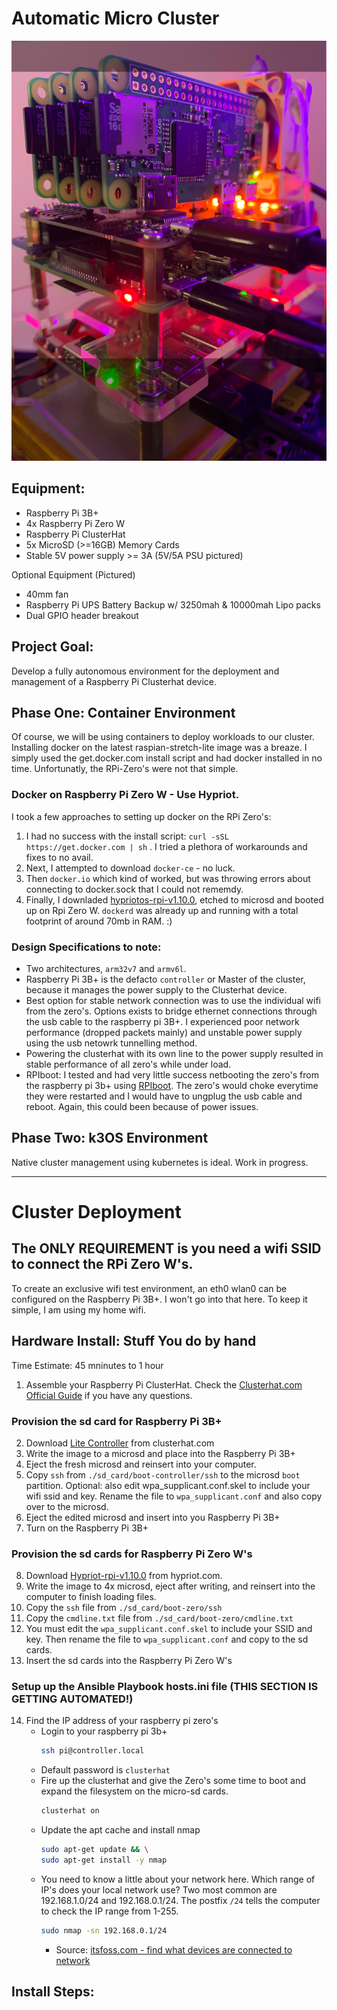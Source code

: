 # Automatic Micro Cluster

![image](static/clusterhat.jpg)

## Equipment:
* Raspberry Pi 3B+
* 4x Raspberry Pi Zero W
* Raspberry Pi ClusterHat
* 5x MicroSD (>=16GB) Memory Cards
* Stable 5V power supply >= 3A (5V/5A PSU pictured)

Optional Equipment (Pictured)
* 40mm fan
* Raspberry Pi UPS Battery Backup w/ 3250mah & 10000mah Lipo packs
* Dual GPIO header breakout

## Project Goal:
Develop a fully autonomous environment for the deployment and management of a Raspberry Pi Clusterhat device.

## Phase One: Container Environment
Of course, we will be using containers to deploy workloads to our cluster.  Installing docker on the latest raspian-stretch-lite image was a breaze.  I simply used the get.docker.com install script and had docker installed in no time.  Unfortunatly, the RPi-Zero's were not that simple.

### Docker on Raspberry Pi Zero W - Use Hypriot.
I took a few approaches to setting up docker on the RPi Zero's:
1.  I had no success with the install script: ```curl -sSL https://get.docker.com | sh``` .  I tried a plethora of workarounds and fixes to no avail.  
2.  Next, I attempted to download ```docker-ce``` - no luck.
3.  Then ```docker.io``` which kind of worked, but was throwing errors about connecting to docker.sock that I could not rememdy.  
4.  Finally, I downladed [hypriotos-rpi-v1.10.0](https://github.com/hypriot/image-builder-rpi/releases/download/v1.10.0/hypriotos-rpi-v1.10.0.img.zip), etched to microsd and booted up on Rpi Zero W.  ```dockerd``` was already up and running with a total footprint of around 70mb in RAM. :)

### Design Specifications to note:
* Two architectures, ```arm32v7``` and ```armv6l```.
* Raspberry Pi 3B+ is the defacto ```controller``` or Master of the cluster, because it manages the power supply to the Clusterhat device.
* Best option for stable network connection was to use the individual wifi from the zero's.  Options exists to bridge ethernet connections through the usb cable to the raspberry pi 3B+.  I experienced poor network performance (dropped packets mainly) and unstable power supply using the usb netowrk tunnelling method.
* Powering the clusterhat with its own line to the power supply resulted in stable performance of all zero's while under load.
* RPIboot: I tested and had very little success netbooting the zero's from the raspberry pi 3b+ using [RPIboot](https://8086.support/content/23/88/en/guide-to-using-the-rpiboot-test-image-on-the-cluster-hat_zero-stem-or-just-a-usb-cable.html).  The zero's would choke everytime they were restarted and I would have to ungplug the usb cable and reboot.  Again, this could been because of power issues.


## Phase Two: k3OS Environment
Native cluster management using kubernetes is ideal. Work in progress.



---
# Cluster Deployment


## The ONLY REQUIREMENT is you need a wifi SSID to connect the RPi Zero W's.
To create an exclusive wifi test environment, an eth0 wlan0 can be configured on the Raspberry Pi 3B+.  I won't go into that here.  To keep it simple, I am using my home wifi.


## Hardware Install: Stuff You do by hand
Time Estimate: 45 mninutes to 1 hour

1. Assemble your Raspberry Pi ClusterHat.  Check the [Clusterhat.com Official Guide](https://clusterhat.com/setup-assembly) if you have any questions.

### Provision the sd card for Raspberry Pi 3B+
2. Download [Lite Controller](http://dist.8086.net/clusterhat/ClusterHAT-2019-04-08-lite-1-controller.zip) from clusterhat.com
3. Write the image to a microsd and place into the Raspberry Pi 3B+
4. Eject the fresh microsd and reinsert into your computer.
5. Copy ```ssh``` from ```./sd_card/boot-controller/ssh``` to the microsd ```boot``` partition.  Optional: also edit wpa_supplicant.conf.skel to include your wifi ssid and key.  Rename the file to ```wpa_supplicant.conf``` and also copy over to the microsd.
6. Eject the edited microsd and insert into you Raspberry Pi 3B+
7. Turn on the Raspberry Pi 3B+

### Provision the sd cards for Raspberry Pi Zero W's
8. Download [Hypriot-rpi-v1.10.0](https://github.com/hypriot/image-builder-rpi/releases/download/v1.10.0/hypriotos-rpi-v1.10.0.img.zip) from hypriot.com.
9.  Write the image to 4x microsd, eject after writing, and reinsert into the computer to finish loading files.
10. Copy the ```ssh``` file from ```./sd_card/boot-zero/ssh```
11. Copy the ```cmdline.txt``` file from ```./sd_card/boot-zero/cmdline.txt```
12. You must edit the ```wpa_supplicant.conf.skel``` to include your SSID and key.  Then rename the file to ```wpa_supplicant.conf``` and copy to the sd cards.
13. Insert the sd cards into the Raspberry Pi Zero W's

### Setup up the Ansible Playbook hosts.ini file (THIS SECTION IS GETTING AUTOMATED!)

14. Find the IP address of your raspberry pi zero's
    * Login to your raspberry pi 3b+
        ```bash
        ssh pi@controller.local
        ```
    * Default password is ```clusterhat```
    * Fire up the clusterhat and give the Zero's some time to boot and expand the filesystem on the micro-sd cards.
        ```bash
        clusterhat on
        ```
    * Update the apt cache and install nmap
        ```bash
        sudo apt-get update && \
        sudo apt-get install -y nmap
        ```
    * You need to know a little about your network here.  Which range of IP's does your local network use? Two most common are 192.168.1.0/24 and 192.168.0.1/24.  The postfix ```/24``` tells the computer to check the IP range from 1-255. 
        ```bash
        sudo nmap -sn 192.168.0.1/24
        ```
        * Source: [itsfoss.com - find what devices are connected to network](https://itsfoss.com/how-to-find-what-devices-are-connected-to-network-in-ubuntu/)


## Install Steps:
